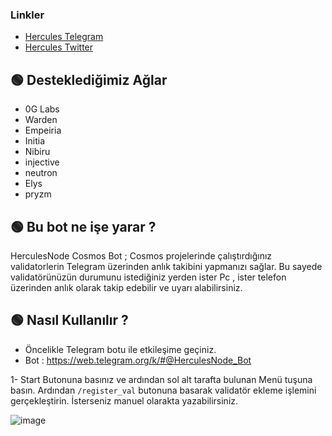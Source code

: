 ### Linkler
 * [Hercules Telegram](https://t.me/HerculesNode)
 * [Hercules Twitter](https://twitter.com/Herculesnode)


## 🟢 Desteklediğimiz Ağlar

- 0G Labs
- Warden
- Empeiria
- Initia
- Nibiru
- injective
- neutron
- Elys
- pryzm

## 🟢 Bu bot ne işe yarar ?

HerculesNode Cosmos Bot ; Cosmos projelerinde çalıştırdığınız validatorlerin Telegram üzerinden anlık takibini yapmanızı sağlar. Bu sayede validatörünüzün durumunu istediğiniz yerden ister Pc , ister telefon üzerinden anlık olarak takip edebilir ve uyarı alabilirsiniz.

## 🟢 Nasıl Kullanılır ?

- Öncelikle Telegram botu ile etkileşime geçiniz.
- Bot : https://web.telegram.org/k/#@HerculesNode_Bot

1- Start Butonuna basınız ve ardından sol alt tarafta bulunan Menü tuşuna basın. Ardından `/register_val` butonuna basarak validatör ekleme işlemini gerçekleştirin. İsterseniz manuel olarakta yazabilirsiniz. 

![image](https://github.com/user-attachments/assets/8321eaf5-e380-4714-ae6b-d46569ba72df)

